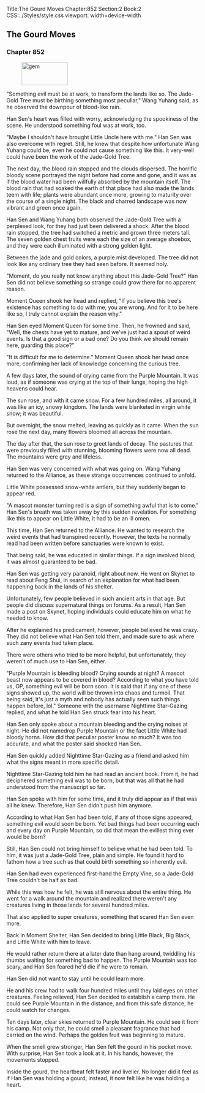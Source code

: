 Title:The Gourd Moves 
Chapter:852 
Section:2 
Book:2 
CSS:../Styles/style.css 
viewport: width=device-width
  
## The Gourd Moves
### Chapter 852 
<figure>
	<img src="../Images/gem.gif" alt="gem" id="gem" width="120" height="60" />
</figure>
  

  
  "Something evil must be at work, to transform the lands like so. The Jade-Gold Tree must be birthing something most peculiar," Wang Yuhang said, as he observed the downpour of blood-like rain.

Han Sen's heart was filled with worry, acknowledging the spookiness of the scene. He understood something foul was at work, too.

"Maybe I shouldn't have brought Little Uncle here with me." Han Sen was also overcome with regret. Still, he knew that despite how unfortunate Wang Yuhang could be, even he could not cause something like this. It very-well could have been the work of the Jade-Gold Tree.

The next day, the blood rain stopped and the clouds dispersed. The horrific bloody scene portrayed the night before had come and gone, and it was as if the blood water had been willfully absorbed by the mountain itself. The blood rain that had soaked the earth of that place had also made the lands teem with life; plants were abundant once more, growing to maturity over the course of a single night. The black and charred landscape was now vibrant and green once again.

Han Sen and Wang Yuhang both observed the Jade-Gold Tree with a perplexed look, for they had just been delivered a shock. After the blood rain stopped, the tree had switched a metric and grown three meters tall. The seven golden chest fruits were each the size of an average shoebox, and they were each illuminated with a strong golden light.

Between the jade and gold colors, a purple mist developed. The tree did not look like any ordinary tree they had seen before. It seemed holy.

"Moment, do you really not know anything about this Jade-Gold Tree?" Han Sen did not believe something so strange could grow there for no apparent reason.

Moment Queen shook her head and replied, "If you believe this tree's existence has something to do with me, you are wrong. And for it to be here like so, I truly cannot explain the reason why."

Han Sen eyed Moment Queen for some time. Then, he frowned and said, "Well, the chests have yet to mature, and we've just had a spout of weird events. Is that a good sign or a bad one? Do you think we should remain here, guarding this place?"

"It is difficult for me to determine." Moment Queen shook her head once more, confirming her lack of knowledge concerning the curious tree.

A few days later, the sound of crying came from the Purple Mountain. It was loud, as if someone was crying at the top of their lungs, hoping the high heavens could hear.

The sun rose, and with it came snow. For a few hundred miles, all around, it was like an icy, snowy kingdom. The lands were blanketed in virgin white snow; it was beautiful.

But overnight, the snow melted; leaving as quickly as it came. When the sun rose the next day, many flowers bloomed all across the mountain.

The day after that, the sun rose to greet lands of decay. The pastures that were previously filled with stunning, blooming flowers were now all dead. The mountains were grey and lifeless.

Han Sen was very concerned with what was going on. Wang Yuhang returned to the Alliance, as these strange occurrences continued to unfold.

Little White possessed snow-white antlers, but they suddenly began to appear red.

"A mascot monster turning red is a sign of something awful that is to come." Han Sen's breath was taken away by this sudden revelation. For something like this to appear on Little White, it had to be an ill omen.

This time, Han Sen returned to the Alliance. He wanted to research the weird events that had transpired recently. However, the texts he normally read had been written before sanctuaries were known to exist.

That being said, he was educated in similar things. If a sign involved blood, it was almost guaranteed to be bad.

Han Sen was getting very paranoid, right about now. He went on Skynet to read about Feng Shui, in search of an explanation for what had been happening back in the lands of his shelter.

Unfortunately, few people believed in such ancient arts in that age. But people did discuss supernatural things on forums. As a result, Han Sen made a post on Skynet, hoping individuals could educate him on what he needed to know.

After he explained his predicament, however, people believed he was crazy. They did not believe what Han Sen told them, and made sure to ask where such zany events had taken place.

There were others who tried to be more helpful, but unfortunately, they weren't of much use to Han Sen, either.

"Purple Mountain is bleeding blood? Crying sounds at night? A mascot beast now appears to be covered in blood? According to what you have told us, OP, something evil will be born soon. It is said that if any one of these signs showed up, the world will be thrown into chaos and turmoil. That being said, it's just a myth and nobody has actually seen such things happen before, lol." Someone with the username Nighttime Star-Gazing replied, and what he told Han Sen struck fear into his heart.

Han Sen only spoke about a mountain bleeding and the crying noises at night. He did not namedrop Purple Mountain or the fact Little White had bloody horns. How did that peculiar poster know so much? It was too accurate, and what the poster said shocked Han Sen.

Han Sen quickly added Nighttime Star-Gazing as a friend and asked him what the signs meant in more specific detail.

Nighttime Star-Gazing told him he had read an ancient book. From it, he had deciphered something evil was to be born, but that was all that he had understood from the manuscript so far.

Han Sen spoke with him for some time, and it truly did appear as if that was all he knew. Therefore, Han Sen didn't push him anymore.

According to what Han Sen had been told, if any of those signs appeared, something evil would soon be born. Yet bad things had been occurring each and every day on Purple Mountain, so did that mean the evillest thing ever would be born?

Still, Han Sen could not bring himself to believe what he had been told. To him, it was just a Jade-Gold Tree, plain and simple. He found it hard to fathom how a tree such as that could birth something so inherently evil.

Han Sen had even experienced first-hand the Empty Vine, so a Jade-Gold Tree couldn't be half as bad.

While this was how he felt, he was still nervous about the entire thing. He went for a walk around the mountain and realized there weren't any creatures living in those lands for several hundred miles.

That also applied to super creatures, something that scared Han Sen even more.

Back in Moment Shelter, Han Sen decided to bring Little Black, Big Black, and Little White with him to leave.

He would rather return there at a later date than hang around, twiddling his thumbs waiting for something bad to happen. The Purple Mountain was too scary, and Han Sen feared he'd die if he were to remain.

Han Sen did not want to stay until he could learn more.

He and his crew had to walk four hundred miles until they laid eyes on other creatures. Feeling relieved, Han Sen decided to establish a camp there. He could see Purple Mountain in the distance, and from this safe distance, he could watch for changes.

Ten days later, clear skies returned to Purple Mountain. He could see it from his camp. Not only that, he could smell a pleasant fragrance that had carried on the wind. Perhaps the golden fruit was beginning to mature.

When the smell grew stronger, Han Sen felt the gourd in his pocket move. With surprise, Han Sen took a look at it. In his hands, however, the movements stopped.

Inside the gourd, the heartbeat felt faster and livelier. No longer did it feel as if Han Sen was holding a gourd; instead, it now felt like he was holding a heart.
